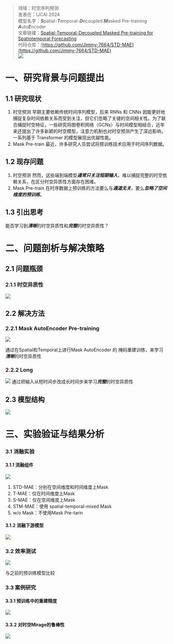 >领域：时空序列预测  
>发表在：IJCAI 2024  
>模型名字：***S***patial-***T***emporal-***D***ecoupled ***M***asked Pre-training ***A***uto***E***ncoder  
>文章链接：[Spatial-Temporal-Decoupled Masked Pre-training for Spatiotemporal Forecasting](https://arxiv.org/abs/2312.00516)  
>代码仓库：[https://github.com/Jimmy-7664/STD-MAE](https://github.com/Jimmy-7664/STD-MAE)  
![](https://picgo-for-paper-reading.oss-cn-beijing.aliyuncs.com/img/![[2024_IJCAI_STDMAE-20250302170444.png]].png)
# 一、研究背景与问题提出
## 1.1 研究现状
1. 时空预测
	早期主要依赖传统时间序列模型，后来 RNNs 和 CNNs 因能更好地捕捉复杂时间依赖关系而受到关注，但它们忽略了关键的空间相关性。为了联合捕捉时空特征，一些研究将图卷积网络（GCNs）与时间模型相结合，近年来还提出了许多新颖的时空模型，注意力机制也对时空预测产生了深远影响，一系列基于 Transformer 的模型展现出优越性能。
2. Mask Pre-train
	最近，许多研究人员尝试将预训练技术应用于时间序列数据。
## 1.2 现存问题
1. 时空预测
	然而，这些端到端模型***通常只关注短期输入***，难以捕捉完整的时空依赖关系，在区分时空异质性方面存在困难。
2. Mask Pre-train
	在时序数据上预训练的方法要么与***通道无关***，要么***忽略了空间维度的预训练***。
## 1.3 引出思考
能否学习到***清晰***的时空异质性和***完整***的时空异质性？
# 二、问题剖析与解决策略
## 2.1 问题瓶颈
### 2.1.1 时空异质性
![](https://picgo-for-paper-reading.oss-cn-beijing.aliyuncs.com/img/![[2024_IJCAI_STDMAE-20250302172630.png]].png)
## 2.2 解决方法
### 2.2.1 Mask AutoEncoder Pre-training
![](https://picgo-for-paper-reading.oss-cn-beijing.aliyuncs.com/img/![[2024_IJCAI_STDMAE-20250302173107.png]].png)

通过在Spatial和Temporal上进行Mask AutoEncoder 的 掩码重建训练，来学习***清晰***的时空异质性

### 2.2.2 Long
![](https://picgo-for-paper-reading.oss-cn-beijing.aliyuncs.com/img/![[2024_IJCAI_STDMAE-20250302173300.png]].png)
通过把输入从短时间步改成长时间步来学习***完整***的时空异质性
## 2.3 模型结构
![](https://picgo-for-paper-reading.oss-cn-beijing.aliyuncs.com/img/![[2024_IJCAI_STDMAE-20250302170444.png]].png)
# 三、实验验证与结果分析 
### 3.1 消融实验
#### 3.1.1 消融组件
![](https://picgo-for-paper-reading.oss-cn-beijing.aliyuncs.com/img/![[2024_IJCAI_STDMAE-20250302173607.png]].png)
1. STD-MAE：分别在空间维度和时间维度上Mask
2. T-MAE：仅在时间维度上Mask
3. S-MAE：仅在空间维度上Mask
4. STM-MAE：使用 spatial-temporal-mixed Mask
5. w/o Mask：不使用Mask Pre-tarin

#### 3.1.2 消融下游模型
![](https://picgo-for-paper-reading.oss-cn-beijing.aliyuncs.com/img/20250307000127.png)


### 3.2 效率测试
![](https://picgo-for-paper-reading.oss-cn-beijing.aliyuncs.com/img/20250307000219.png)

与之前的预训练模型比较
### 3.3 案例研究
#### 3.3.1 预训练中的重建精度
![](https://picgo-for-paper-reading.oss-cn-beijing.aliyuncs.com/img/![[2024_IJCAI_STDMAE-20250302174313.png]].png)
#### 3.3.2 对时空Mirage的鲁棒性
![](https://picgo-for-paper-reading.oss-cn-beijing.aliyuncs.com/img/![[2024_IJCAI_STDMAE-20250302174326.png]].png)